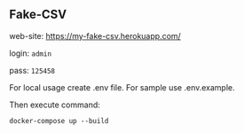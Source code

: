 ## Fake-CSV

web-site: https://my-fake-csv.herokuapp.com/

login: `admin`

pass: `125458`

For local usage create .env file. For sample use .env.example.

Then execute command:

`docker-compose up --build`

